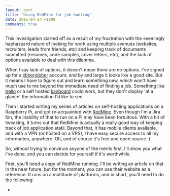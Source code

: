 ```yaml
---
layout: post
title: "Using RedMine for job hunting"
date: 2015-04-14 +1000
comments: true
---
```


This investigation started off as a result of my frustration with the seemingly haphazzard nature of looking for work using multiple avenues (websites, recruiters, leads from friends, etc) and keeping track of documents submitted (resumes, code samples, cover letters, etc), and the lack of options available to deal with this dilemma.
 
When I say lack of options, it doesn't mean there are no options.  I've signed up for a [jibberjobber](http://www.jibberjobber.com) account, and by and large it looks like a good site.  But it means I have to figure out and learn something new, which won't have much use to me beyond the immediate need of finding a job.  Something like [trello](http://www.trello.com) or a self hosted [kanboard](http://kanboard.net) could work, but they don't display 'at a glance' the information I'd like to see.

Then I started writing my series of articles on self-hosting applications on a Raspberry Pi, and got re-acquainted with [RedMine](http://www.redmine.org).  Even though I'm a Jira fan, the inability of that to run on a Pi may have been fortuitous.  With a bit of tweaking, it turns out that RedMine is actually a really good way of keeping track of job application statii.  Beyond that, it has mobile clients available, and with a VPN (or hosted on a VPS), I have easy secure access to all my information, anywhere.  Oh, and of course it's free and open source :)

So, without trying to convince anyone of the merits first, I'll show you what I've done, and you can decide for yourself if it's worthwhile.

First, you'll need a copy of RedMine running.  I'll be writing an article on that in the near future, but for the moment, you can use their website as a reference.  It runs on a multitude of platforms, and in short, you'll need to do the following:

*